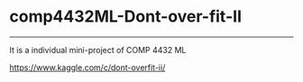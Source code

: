 # comp4432ML-Dont-over-fit-II
<hr>

It is a individual mini-project of COMP 4432 ML

https://www.kaggle.com/c/dont-overfit-ii/